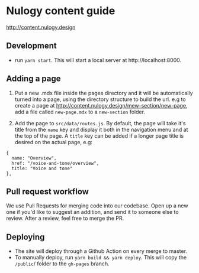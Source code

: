 # Nulogy content guide

http://content.nulogy.design

## Development

- run `yarn start`. This will start a local server at http://localhost:8000.

## Adding a page

1. Put a new .mdx file inside the pages directory and it will be automatically turned into a page, using the directory structure to build the url. e.g to create a page at http://content.nulogy.design/mew-section/new-page, add a file called `new-page.mdx` to a `new-section` folder.

2. Add the page to `src/data/routes.js`. By default, the page will take it's title from the `name` key and display it both in the navigation menu and at the top of the page. A `title` key can be added if a longer page title is desired on the actual page, e.g:

```
{
  name: "Overview",
  href: "/voice-and-tone/overview",
  title: "Voice and tone"
},
```

## Pull request workflow

We use Pull Requests for merging code into our codebase. Open up a new one if you'd like to suggest an addition, and send it to someone else to review. After a review, feel free to merge the PR.

## Deploying

- The site will deploy through a Github Action on every merge to master.
- To manually deploy, run `yarn build && yarn deploy`. This will copy the `/public`/ folder to the `gh-pages` branch.
